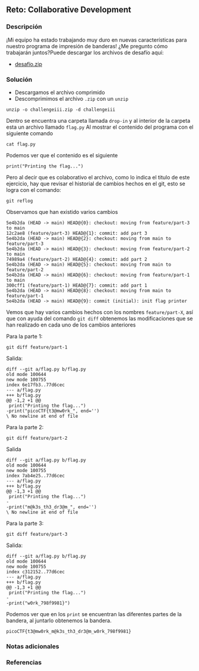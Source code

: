 ## Reto: Collaborative Development
### Descripción
¡Mi equipo ha estado trabajando muy duro en nuevas características para nuestro programa de impresión de banderas! ¿Me pregunto cómo trabajarán juntos?Puede descargar los archivos de desafío aquí:

- [desafío.zip](https://artifacts.picoctf.net/c_titan/179/challenge.zip)
### Solución
- Descargamos el archivo comprimido
- Descomprimimos el archivo `.zip` con un `unzip`
```
unzip -o challengeiii.zip -d challengeiii
```

Dentro se encuentra una carpeta llamada `drop-in` y al interior de la carpeta esta un archivo llamado `flag.py`
Al mostrar el contenido del programa con el siguiente comando
```
cat flag.py
```

Podemos ver que el contenido es el siguiente
```contenido
print("Printing the flag...")
```

Pero al decir que es colaborativo el archivo, como lo indica el titulo de este ejercicio, hay que revisar el historial de cambios hechos en el git, esto se logra con el comando:
```git
git reflog
```

Observamos que han existido varios cambios
```salida
5e4b2da (HEAD -> main) HEAD@{0}: checkout: moving from feature/part-3 to main
12c2ae8 (feature/part-3) HEAD@{1}: commit: add part 3
5e4b2da (HEAD -> main) HEAD@{2}: checkout: moving from main to feature/part-3
5e4b2da (HEAD -> main) HEAD@{3}: checkout: moving from feature/part-2 to main
74989a4 (feature/part-2) HEAD@{4}: commit: add part 2
5e4b2da (HEAD -> main) HEAD@{5}: checkout: moving from main to feature/part-2
5e4b2da (HEAD -> main) HEAD@{6}: checkout: moving from feature/part-1 to main
300cff1 (feature/part-1) HEAD@{7}: commit: add part 1
5e4b2da (HEAD -> main) HEAD@{8}: checkout: moving from main to feature/part-1
5e4b2da (HEAD -> main) HEAD@{9}: commit (initial): init flag printer
```

Vemos que hay varios cambios hechos con los nombres `feature/part-X`, así que con ayuda del comando `git diff` obtenemos las modificaciones que se han realizado en cada uno de los cambios anteriores

Para la parte 1:
```
git diff feature/part-1
```
Salida:
```salida
diff --git a/flag.py b/flag.py
old mode 100644
new mode 100755
index 6e17fb3..77d6cec
--- a/flag.py
+++ b/flag.py
@@ -1,2 +1 @@
 print("Printing the flag...")
-print("picoCTF{t3@mw0rk_", end='')
\ No newline at end of file
```

Para la parte 2:
```
git diff feature/part-2
```
Salida
```salida
diff --git a/flag.py b/flag.py
old mode 100644
new mode 100755
index 7ab4e25..77d6cec
--- a/flag.py
+++ b/flag.py
@@ -1,3 +1 @@
 print("Printing the flag...")
-
-print("m@k3s_th3_dr3@m_", end='')
\ No newline at end of file
```

Para la parte 3:
```
git diff feature/part-3
```
Salida:
```salida
diff --git a/flag.py b/flag.py
old mode 100644
new mode 100755
index c312152..77d6cec
--- a/flag.py
+++ b/flag.py
@@ -1,3 +1 @@
 print("Printing the flag...")
-
-print("w0rk_798f9981}")
```

Podemos ver que en los `print` se encuentran las diferentes partes de la bandera, al juntarlo obtenemos la bandera.
```flag
picoCTF{t3@mw0rk_m@k3s_th3_dr3@m_w0rk_798f9981}
```

### Notas adicionales
### Referencias

